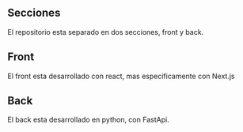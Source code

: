 ## Secciones

El repositorio esta separado en dos secciones, front y back.

## Front

El front esta desarrollado con react, mas especificamente con Next.js

## Back

El back esta desarrollado en python, con FastApi.